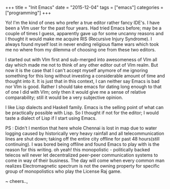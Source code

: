 +++
title = "Init Emacs"
date = "2015-12-04"
tags = ["emacs"]
categories = ["programming"]
+++


Yo! I'm the kind of ones who prefer a true editor rather fancy
IDE's. I have been a VIm user for the past four years. Had tried Emacs
before; may be a couple of times I guess, apparently gave up for some
uncanny reasons and I thought it would make me acquire RIS (Recursive
Injury Syndrome). I always found myself lost in never ending religious
flame wars which took me no where from my dilemma of choosing one from
these two editors.

I started out with VIm first and sub-merged into awesomeness of VIm
all day which made me not to think of any other editor out of VIm
realm. But now it is the case that I can't accept myself anymore of me
ignoring something for this long without investing a considerable
amount of time and thought into it. It is just that in this context, I
can neither say Emacs is bad nor VIm is good. Rather I should take
emacs for dating long enough to that of one I did with VIm; only then
it would give me a sense of relative comparability; still it would be
a very subjective opinion.

I like Lisp dialects and Haskell family. Emacs is the selling point of
what can be practically possible with Lisp. So I thought if not for
the editor; I would taste a dialect of Lisp if I start using Emacs.

PS : Didn't I mention that here whole Chennai is lost in map due to
water logging caused by historically very heavy rainfall and all
telecommunication lines are shut down; taking off the entire city
offline for past 48 hours(still continuing). I was bored being offilne
and found Emacs to play with is the reason for this writing. oh yeah!
this monopolistic - politically backed telecos will never let
decentralized peer-peer communication systems to come in way of their
business. The day will come when every common man realizes
Electromagnetic spectrum is not the owning property for specific group
of monopolistics who play the License Raj game.

~ cheers..,
